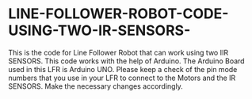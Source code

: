# LINE-FOLLOWER-ROBOT-CODE-USING-TWO-IR-SENSORS-
This is the code for Line Follower Robot that can work using two IIR SENSORS. This code works with the help of Arduino. The Arduino Board used in this LFR is Arduino UNO.  Please keep a check of the pin mode numbers that you use in  your LFR to connect to the Motors and the IR SENSORS. Make the necessary changes accordingly. 
